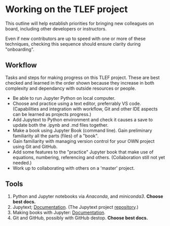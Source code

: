 # Working on the TLEF project

This outline will help establish priorities for bringing new colleagues on board, including other developers or instructors.

Even if new contributors are up to speed with one or more of these techniques, checking this sequence should ensure clarity during "onboarding".

## Workflow

Tasks and steps for making progress on this TLEF project. These are best checked and learned in the order shown because they increase in both complexity and dependancy with outside resources or people.

- Be able to run Jupyter Python on local computer.
- Choose and practice using a text editor, preferrably VS code. (Capabilities and integration with workflow, Git and other IDE aspects can be learned as projects progress.)
- Add Jupytext to Python environment and check it causes a save to update both the .ipynb and .md files together.
- Make a book using Jupyter Book (command line). Gain preliminary familiarity all the parts (files) of a "book".
- Gain familiarity with managing version control for your OWN project using Git and GitHub.
- Add some features to the "practice" Jupyter book that make use of equations, numbering, referencing and others. (Collaboration still not yet needed.)
- Work up to collaborating with others on a 'master' project.

## Tools

1. Python and Jupyter notebooks via _Anaconda_, and _miniconda3_. **Choose best docs.**
2. Jupytext; [Documentation](https://jupytext.readthedocs.io/en/latest/introduction.html). (The Jupytext project [repository](https://github.com/mwouts/jupytext).)
3. Making books with Jupyter: [Documentation](https://beta.jupyterbook.org/intro.html).
4. Git and GitHub, possibly with GitHub destop. **Choose best docs.**
